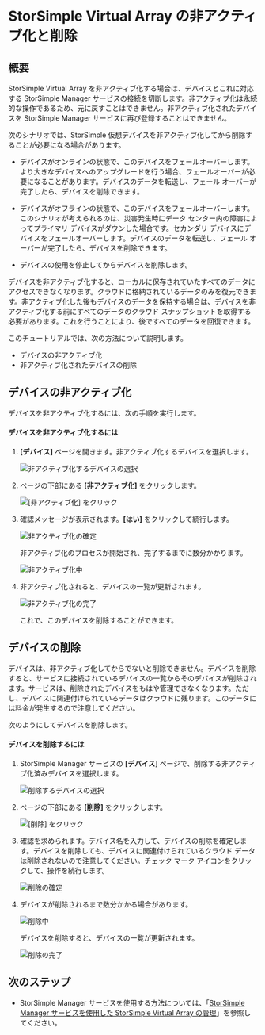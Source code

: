 <properties 
   pageTitle="StorSimple Virtual Array の非アクティブ化と削除 | Microsoft Azure"
   description="StorSimple デバイスを非アクティブ化して削除することによって、サービスからこれを削除する方法について説明します。"
   services="storsimple"
   documentationCenter=""
   authors="alkohli"
   manager="carmonm"
   editor="" />
<tags 
   ms.service="storsimple"
   ms.devlang="na"
   ms.topic="article"
   ms.tgt_pltfrm="na"
   ms.workload="na"
   ms.date="06/20/2016"
   ms.author="alkohli" />

# StorSimple Virtual Array の非アクティブ化と削除

## 概要

StorSimple Virtual Array を非アクティブ化する場合は、デバイスとこれに対応する StorSimple Manager サービスの接続を切断します。非アクティブ化は永続的な操作であるため、元に戻すことはできません。非アクティブ化されたデバイスを StorSimple Manager サービスに再び登録することはできません。

次のシナリオでは、StorSimple 仮想デバイスを非アクティブ化してから削除することが必要になる場合があります。


- デバイスがオンラインの状態で、このデバイスをフェールオーバーします。より大きなデバイスへのアップグレードを行う場合、フェールオーバーが必要になることがあります。デバイスのデータを転送し、フェール オーバーが完了したら、デバイスを削除できます。

- デバイスがオフラインの状態で、このデバイスをフェールオーバーします。このシナリオが考えられるのは、災害発生時にデータ センター内の障害によってプライマリ デバイスがダウンした場合です。セカンダリ デバイスにデバイスをフェールオーバーします。デバイスのデータを転送し、フェール オーバーが完了したら、デバイスを削除できます。

- デバイスの使用を停止してからデバイスを削除します。
 

デバイスを非アクティブ化すると、ローカルに保存されていたすべてのデータにアクセスできなくなります。クラウドに格納されているデータのみを復元できます。非アクティブ化した後もデバイスのデータを保持する場合は、デバイスを非アクティブ化する前にすべてのデータのクラウド スナップショットを取得する必要があります。これを行うことにより、後ですべてのデータを回復できます。


このチュートリアルでは、次の方法について説明します。

- デバイスの非アクティブ化 
- 非アクティブ化されたデバイスの削除


## デバイスの非アクティブ化

デバイスを非アクティブ化するには、次の手順を実行します。

#### デバイスを非アクティブ化するには   

1. **[デバイス]** ページを開きます。非アクティブ化するデバイスを選択します。

	![非アクティブ化するデバイスの選択](./media/storsimple-ova-deactivate-and-delete-device/deactivate1m.png)

3. ページの下部にある **[非アクティブ化]** をクリックします。

	![[非アクティブ化] をクリック](./media/storsimple-ova-deactivate-and-delete-device/deactivate2m.png)

4. 確認メッセージが表示されます。**[はい]** をクリックして続行します。

	![非アクティブ化の確定](./media/storsimple-ova-deactivate-and-delete-device/deactivate3m.png)

	非アクティブ化のプロセスが開始され、完了するまでに数分かかります。

	![非アクティブ化中](./media/storsimple-ova-deactivate-and-delete-device/deactivate4m.png)

3. 非アクティブ化されると、デバイスの一覧が更新されます。

	![非アクティブ化の完了](./media/storsimple-ova-deactivate-and-delete-device/deactivate5m.png)

	これで、このデバイスを削除することができます。

## デバイスの削除

デバイスは、非アクティブ化してからでないと削除できません。デバイスを削除すると、サービスに接続されているデバイスの一覧からそのデバイスが削除されます。サービスは、削除されたデバイスをもはや管理できなくなります。ただし、デバイスに関連付けられているデータはクラウドに残ります。このデータには料金が発生するので注意してください。

次のようにしてデバイスを削除します。

#### デバイスを削除するには 

 1. StorSimple Manager サービスの **[デバイス**] ページで、削除する非アクティブ化済みデバイスを選択します。

	![削除するデバイスの選択](./media/storsimple-ova-deactivate-and-delete-device/deactivate5m.png)

 2. ページの下部にある **[削除]** をクリックします。
 
	![[削除] をクリック](./media/storsimple-ova-deactivate-and-delete-device/deactivate6m.png)

 3. 確認を求められます。デバイス名を入力して、デバイスの削除を確定します。デバイスを削除しても、デバイスに関連付けられているクラウド データは削除されないので注意してください。チェック マーク アイコンをクリックして、操作を続行します。
 
	![削除の確定](./media/storsimple-ova-deactivate-and-delete-device/deactivate7m.png)

 5. デバイスが削除されるまで数分かかる場合があります。

	![削除中](./media/storsimple-ova-deactivate-and-delete-device/deactivate8m.png)

 	デバイスを削除すると、デバイスの一覧が更新されます。

	![削除の完了](./media/storsimple-ova-deactivate-and-delete-device/deactivate9m.png)


## 次のステップ

- StorSimple Manager サービスを使用する方法については、「[StorSimple Manager サービスを使用した StorSimple Virtual Array の管理](storsimple-ova-manager-service-administration.md)」を参照してください。 

<!---HONumber=AcomDC_0622_2016-->
